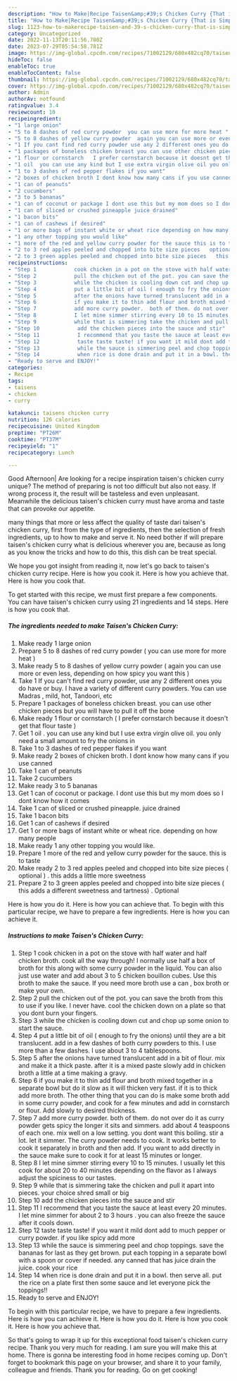 ```yaml
---
description: "How to Make|Recipe Taisen&amp;#39;s Chicken Curry {That is Simple"
title: "How to Make|Recipe Taisen&amp;#39;s Chicken Curry {That is Simple"
slug: 1123-how-to-makerecipe-taisen-and-39-s-chicken-curry-that-is-simple
category: Uncategorized
date: 2022-11-13T20:11:56.780Z
date: 2023-07-29T05:54:58.781Z
image: https://img-global.cpcdn.com/recipes/71002129/680x482cq70/taisens-chicken-curry-recipe-main-photo.jpg
hideToc: false
enableToc: true
enableTocContent: false
thumbnail: https://img-global.cpcdn.com/recipes/71002129/680x482cq70/taisens-chicken-curry-recipe-main-photo.jpg
cover: https://img-global.cpcdn.com/recipes/71002129/680x482cq70/taisens-chicken-curry-recipe-main-photo.jpg
author: Admin
authorAv: notfound
ratingvalue: 3.4
reviewcount: 10
recipeingredient:
- "1 large onion"
- "5 to 8 dashes of red curry powder  you can use more for more heat "
- "5 to 8 dashes of yellow curry powder  again you can use more or even less depending on how spicy you want this "
- "1 If you cant find red curry powder use any 2 different ones you do have or buy I have a variety of different curry powders You can use Madras  mild hot Tandoori etc"
- "1 packages of boneless chicken breast you can use other chicken pieces but you will have to pull it off the bone"
- "1 flour or cornstarch   I prefer cornstarch because it doesnt get that flour taste "
- "1 oil  you can use any kind but I use extra virgin olive oil you only need a small amount to fry the onions in"
- "1 to 3 dashes of red pepper flakes if you want"
- "2 boxes of chicken broth I dont know how many cans if you use canned"
- "1 can of peanuts"
- "2 cucumbers"
- "3 to 5 bananas"
- "1 can of coconut or package I dont use this but my mom does so I dont know how it comes"
- "1 can of sliced or crushed pineapple juice drained"
- "1 bacon bits"
- "1 can of cashews if desired"
- "1 or more bags of instant white or wheat rice depending on how many people"
- "1 any other topping you would like"
- "1 more of the red and yellow curry powder for the sauce this is to taste"
- "2 to 3 red apples peeled and chopped into bite size pieces   optional   this adds a little more sweetness"
- "2 to 3 green apples peeled and chopped into bite size pieces   this adds a different sweetness and tartness  Optional"
recipeinstructions:
- "Step 1            cook chicken in a pot on the stove with half water and half chicken broth. cook all the way through! I normally use half a box of broth for this along with some curry powder in the liquid. You can also just use water and add about 3 to 5 chicken bouillon cubes.  Use this broth to make the sauce. If you need more broth use a can , box broth or make your own."
- "Step 2            pull the chicken out of the pot. you can save the broth from this to use if you like. I never have. cool the chicken down on a plate so that you dont burn your fingers."
- "Step 3            while the chicken is cooling down cut and chop up some onion to start the sauce."
- "Step 4            put a little bit of oil ( enough to fry the onions) until they are a bit translucent. add in a few dashes of both curry powders to this. I use more than a few dashes. I use about 3 to 4 tablespoons."
- "Step 5            after the onions have turned translucent add in a bit of flour. mix and make it a thick paste. after it is a mixed paste slowly add in chicken broth a little at a time making a gravy."
- "Step 6            if you make it to thin add flour and broth mixed together in a separate bowl but do it slow as it will thicken very fast.  if it is to thick add more broth. The other thing that you can do is make some broth add in some curry powder,  and cook for a few minutes and add in cornstarch or flour.  Add slowly to desired thickness."
- "Step 7            add more curry powder.  both of them. do not over do it as curry powder gets spicy the longer it sits and simmers.  add about 4 teaspoons of each one. mix well on a low setting.  you dont want this boiling.  stir a lot. let it simmer. The curry powder needs to cook. It works better to cook it separately in broth and then add. If you want to add directly in the sauce make sure to cook it for at least 15 minutes or longer."
- "Step 8            I let mine simmer stirring every 10 to 15 minutes. I usually let this cook for about 20 to 40 minutes depending on the flavor as I always adjust the spiciness to our tastes."
- "Step 9            while that is simmering take the chicken and pull it apart into pieces. your choice shred small or big"
- "Step 10            add the chicken pieces into the sauce and stir"
- "Step 11            I recommend that you taste the sauce at least every 20 minutes.  I let mine simmer for about 2 to 3 hours . you can also freeze the sauce after it cools down."
- "Step 12            taste taste taste! if you want it mild dont add to much pepper or curry powder.  if you like spicy add more"
- "Step 13            while the sauce is simmering peel and chop toppings. save the bananas for last as they get brown. put each topping in a separate bowl with a spoon or cover if needed.  any canned that has juice drain the juice.  cook your rice"
- "Step 14            when rice is done drain and put it in a bowl. then serve all. put the rice on a plate first then some sauce and let everyone pick the toppings!!"
- "Ready to serve and ENJOY!"
categories:
- Recipe
tags:
- taisens
- chicken
- curry

katakunci: taisens chicken curry 
nutrition: 126 calories
recipecuisine: United Kingdom
preptime: "PT26M"
cooktime: "PT37M"
recipeyield: "1"
recipecategory: Lunch

---
```



Good Afternoon| Are looking for a recipe inspiration taisen&#39;s chicken curry unique? The method of preparing is not too difficult but also not easy. If wrong process it, the result will be tasteless and even unpleasant. Meanwhile the delicious taisen&#39;s chicken curry must have aroma and taste that can provoke our appetite.






many things that more or less affect the quality of taste dari taisen&#39;s chicken curry, first from the type of ingredients, then the selection of fresh ingredients, up to how to make and serve it. No need bother if will prepare taisen&#39;s chicken curry what is delicious wherever you are, because as long as you know the tricks and how to do this, this dish can be treat special.


We hope you got insight from reading it, now let&#39;s go back to taisen&#39;s chicken curry recipe. Here is how you cook it. Here is how you achieve that. Here is how you cook that.


To get started with this recipe, we must first prepare a few components. You can have taisen&#39;s chicken curry using 21 ingredients and 14 steps. Here is how you cook that.

<!--inarticleads1-->

##### The ingredients needed to make Taisen&#39;s Chicken Curry:

1. Make ready 1 large onion
1. Prepare 5 to 8 dashes of red curry powder ( you can use more for more heat )
1. Make ready 5 to 8 dashes of yellow curry powder ( again you can use more or even less, depending on how spicy you want this )
1. Take 1 If you can&#39;t find red curry powder, use any 2 different ones you do have or buy. I have a variety of different curry powders. You can use Madras , mild, hot, Tandoori, etc
1. Prepare 1 packages of boneless chicken breast. you can use other chicken pieces but you will have to pull it off the bone
1. Make ready 1 flour or cornstarch  ( I prefer cornstarch because it doesn&#39;t get that flour taste )
1. Get 1 oil . you can use any kind but I use extra virgin olive oil. you only need a small amount to fry the onions in
1. Take 1 to 3 dashes of red pepper flakes if you want
1. Make ready 2 boxes of chicken broth. I dont know how many cans if you use canned
1. Take 1 can of peanuts
1. Take 2 cucumbers
1. Make ready 3 to 5 bananas
1. Get 1 can of coconut or package. I dont use this but my mom does so I dont know how it comes
1. Take 1 can of sliced or crushed pineapple. juice drained
1. Take 1 bacon bits
1. Get 1 can of cashews if desired
1. Get 1 or more bags of instant white or wheat rice. depending on how many people
1. Make ready 1 any other topping you would like.
1. Prepare 1 more of the red and yellow curry powder for the sauce. this is to taste
1. Make ready 2 to 3 red apples peeled and chopped into bite size pieces  ( optional ) . this adds a little more sweetness
1. Prepare 2 to 3 green apples peeled and chopped into bite size pieces  ( this adds a different sweetness and tartness) . Optional


Here is how you do it. Here is how you can achieve that. To begin with this particular recipe, we have to prepare a few ingredients. Here is how you can achieve it. 

<!--inarticleads2-->

##### Instructions to make Taisen&#39;s Chicken Curry:

1. Step 1            cook chicken in a pot on the stove with half water and half chicken broth. cook all the way through! I normally use half a box of broth for this along with some curry powder in the liquid. You can also just use water and add about 3 to 5 chicken bouillon cubes.  Use this broth to make the sauce. If you need more broth use a can , box broth or make your own.
1. Step 2            pull the chicken out of the pot. you can save the broth from this to use if you like. I never have. cool the chicken down on a plate so that you dont burn your fingers.
1. Step 3            while the chicken is cooling down cut and chop up some onion to start the sauce.
1. Step 4            put a little bit of oil ( enough to fry the onions) until they are a bit translucent. add in a few dashes of both curry powders to this. I use more than a few dashes. I use about 3 to 4 tablespoons.
1. Step 5            after the onions have turned translucent add in a bit of flour. mix and make it a thick paste. after it is a mixed paste slowly add in chicken broth a little at a time making a gravy.
1. Step 6            if you make it to thin add flour and broth mixed together in a separate bowl but do it slow as it will thicken very fast.  if it is to thick add more broth. The other thing that you can do is make some broth add in some curry powder,  and cook for a few minutes and add in cornstarch or flour.  Add slowly to desired thickness.
1. Step 7            add more curry powder.  both of them. do not over do it as curry powder gets spicy the longer it sits and simmers.  add about 4 teaspoons of each one. mix well on a low setting.  you dont want this boiling.  stir a lot. let it simmer. The curry powder needs to cook. It works better to cook it separately in broth and then add. If you want to add directly in the sauce make sure to cook it for at least 15 minutes or longer.
1. Step 8            I let mine simmer stirring every 10 to 15 minutes. I usually let this cook for about 20 to 40 minutes depending on the flavor as I always adjust the spiciness to our tastes.
1. Step 9            while that is simmering take the chicken and pull it apart into pieces. your choice shred small or big
1. Step 10            add the chicken pieces into the sauce and stir
1. Step 11            I recommend that you taste the sauce at least every 20 minutes.  I let mine simmer for about 2 to 3 hours . you can also freeze the sauce after it cools down.
1. Step 12            taste taste taste! if you want it mild dont add to much pepper or curry powder.  if you like spicy add more
1. Step 13            while the sauce is simmering peel and chop toppings. save the bananas for last as they get brown. put each topping in a separate bowl with a spoon or cover if needed.  any canned that has juice drain the juice.  cook your rice
1. Step 14            when rice is done drain and put it in a bowl. then serve all. put the rice on a plate first then some sauce and let everyone pick the toppings!!
1. Ready to serve and ENJOY!

To begin with this particular recipe, we have to prepare a few ingredients. Here is how you can achieve it. Here is how you do it. Here is how you cook it. Here is how you achieve that. 

So that's going to wrap it up for this exceptional food taisen&#39;s chicken curry recipe. Thank you very much for reading. I am sure you will make this at home. There is gonna be interesting food in home recipes coming up. Don't forget to bookmark this page on your browser, and share it to your family, colleague and friends. Thank you for reading. Go on get cooking!
